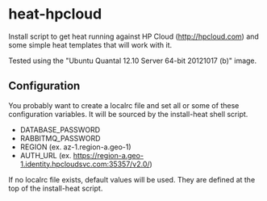 heat-hpcloud
=============

Install script to get heat running against HP Cloud (http://hpcloud.com) and
some simple heat templates that will work with it.

Tested using the "Ubuntu Quantal 12.10 Server 64-bit 20121017 (b)" image.

Configuration
--------------
You probably want to create a localrc file and set all or some of these
configuration variables. It will be sourced by the install-heat shell script.

 - DATABASE_PASSWORD
 - RABBITMQ_PASSWORD
 - REGION (ex. az-1.region-a.geo-1)
 - AUTH_URL (ex. https://region-a.geo-1.identity.hpcloudsvc.com:35357/v2.0/)

If no localrc file exists, default values will be used. They are defined
at the top of the install-heat script.
